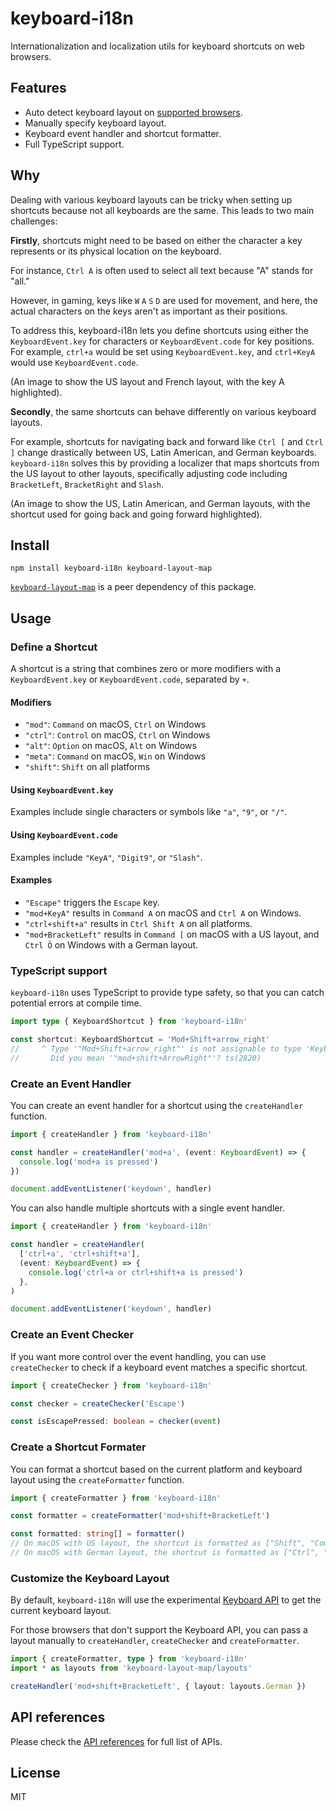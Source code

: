# keyboard-i18n

Internationalization and localization utils for keyboard shortcuts on web browsers.

## Features

- Auto detect keyboard layout on [supported browsers](https://caniuse.com/mdn-api_keyboard).
- Manually specify keyboard layout.
- Keyboard event handler and shortcut formatter.
- Full TypeScript support.

## Why

Dealing with various keyboard layouts can be tricky when setting up shortcuts because not all keyboards are the same. This leads to two main challenges:

**Firstly**, shortcuts might need to be based on either the character a key represents or its physical location on the keyboard.

For instance, `Ctrl A` is often used to select all text because "A" stands for "all."

However, in gaming, keys like `W` `A` `S` `D` are used for movement, and here, the actual characters on the keys aren't as important as their positions.

To address this, keyboard-i18n lets you define shortcuts using either the `KeyboardEvent.key` for characters or `KeyboardEvent.code` for key positions. For example, `ctrl+a` would be set using `KeyboardEvent.key`, and `ctrl+KeyA` would use `KeyboardEvent.code`.

(An image to show the US layout and French layout, with the key A highlighted).

**Secondly**, the same shortcuts can behave differently on various keyboard layouts.

For example, shortcuts for navigating back and forward like `Ctrl [` and `Ctrl ]` change drastically between US, Latin American, and German keyboards. `keyboard-i18n` solves this by providing a localizer that maps shortcuts from the US layout to other layouts, specifically adjusting code including `BracketLeft`, `BracketRight` and `Slash`.

(An image to show the US, Latin American, and German layouts, with the shortcut used for going back and going forward highlighted).

## Install

```
npm install keyboard-i18n keyboard-layout-map
```

[`keyboard-layout-map`](https://github.com/ocavue/keyboard-layout-map) is a peer dependency of this package.

## Usage

### Define a Shortcut

A shortcut is a string that combines zero or more modifiers with a `KeyboardEvent.key` or `KeyboardEvent.code`, separated by `+`.

#### Modifiers

- `"mod"`: `Command` on macOS, `Ctrl` on Windows
- `"ctrl"`: `Control` on macOS, `Ctrl` on Windows
- `"alt"`: `Option` on macOS, `Alt` on Windows
- `"meta"`: `Command` on macOS, `Win` on Windows
- `"shift"`: `Shift` on all platforms

#### Using `KeyboardEvent.key`

Examples include single characters or symbols like `"a"`, `"9"`, or `"/"`.

#### Using `KeyboardEvent.code`

Examples include `"KeyA"`, `"Digit9"`, or `"Slash"`.

#### Examples

- `"Escape"` triggers the `Escape` key.
- `"mod+KeyA"` results in `Command A` on macOS and `Ctrl A` on Windows.
- `"ctrl+shift+a"` results in `Ctrl Shift A` on all platforms.
- `"mod+BracketLeft"` results in `Command [` on macOS with a US layout, and `Ctrl Ö` on Windows with a German layout.

### TypeScript support

`keyboard-i18n` uses TypeScript to provide type safety, so that you can catch potential errors at compile time.

```ts
import type { KeyboardShortcut } from 'keyboard-i18n'

const shortcut: KeyboardShortcut = 'Mod+Shift+arrow_right'
//     ^ Type '"Mod+Shift+arrow_right"' is not assignable to type 'KeyboardShortcut'.
//       Did you mean '"mod+shift+ArrowRight"'? ts(2820)
```

### Create an Event Handler

You can create an event handler for a shortcut using the `createHandler` function.

```ts
import { createHandler } from 'keyboard-i18n'

const handler = createHandler('mod+a', (event: KeyboardEvent) => {
  console.log('mod+a is pressed')
})

document.addEventListener('keydown', handler)
```

You can also handle multiple shortcuts with a single event handler.

```ts
import { createHandler } from 'keyboard-i18n'

const handler = createHandler(
  ['ctrl+a', 'ctrl+shift+a'],
  (event: KeyboardEvent) => {
    console.log('ctrl+a or ctrl+shift+a is pressed')
  },
)

document.addEventListener('keydown', handler)
```

### Create an Event Checker

If you want more control over the event handling, you can use `createChecker` to check if a keyboard event matches a specific shortcut.

```ts
import { createChecker } from 'keyboard-i18n'

const checker = createChecker('Escape')

const isEscapePressed: boolean = checker(event)
```

### Create a Shortcut Formater

You can format a shortcut based on the current platform and keyboard layout using the `createFormatter` function.

```ts
import { createFormatter } from 'keyboard-i18n'

const formatter = createFormatter('mod+shift+BracketLeft')

const formatted: string[] = formatter()
// On macOS with US layout, the shortcut is formatted as ["Shift", "Command", "["]
// On macOS with German layout, the shortcut is formatted as ["Ctrl", "Shift", "Ö"]
```

### Customize the Keyboard Layout

By default, `keyboard-i18n` will use the experimental [Keyboard API](https://developer.mozilla.org/en-US/docs/Web/API/Keyboard_API) to get the current keyboard layout.

For those browsers that don't support the Keyboard API, you can pass a layout manually to `createHandler`, `createChecker` and `createFormatter`.

```ts
import { createFormatter, type } from 'keyboard-i18n'
import * as layouts from 'keyboard-layout-map/layouts'

createHandler('mod+shift+BracketLeft', { layout: layouts.German })
```

## API references

Please check the [API references](https://tsdocs.dev/docs/keyboard-i18n) for full list of APIs.

## License

MIT
